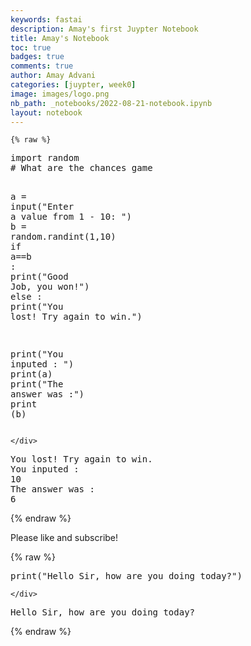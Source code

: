 ```yaml
---
keywords: fastai
description: Amay's first Juypter Notebook
title: Amay's Notebook
toc: true 
badges: true 
comments: true
author: Amay Advani
categories: [juypter, week0]
image: images/logo.png
nb_path: _notebooks/2022-08-21-notebook.ipynb
layout: notebook
---
```


<!--
#################################################
### THIS FILE WAS AUTOGENERATED! DO NOT EDIT! ###
#################################################
# file to edit: _notebooks/2022-08-21-notebook.ipynb
-->

<div class="container" id="notebook-container">
        
    {% raw %}
    
<div class="cell border-box-sizing code_cell rendered">
<div class="input">

<div class="inner_cell">
    <div class="input_area">
<div class=" highlight hl-ipython3"><pre><span></span><span class="kn">import</span> <span class="nn">random</span>
<span class="c1"># What are the chances game</span>

<span class="n">a</span> <span class="o">=</span> <span class="nb">input</span><span class="p">(</span><span class="s2">&quot;Enter a value from 1 - 10: &quot;</span><span class="p">)</span>
<span class="n">b</span> <span class="o">=</span> <span class="n">random</span><span class="o">.</span><span class="n">randint</span><span class="p">(</span><span class="mi">1</span><span class="p">,</span><span class="mi">10</span><span class="p">)</span>
<span class="k">if</span> <span class="n">a</span><span class="o">==</span><span class="n">b</span> <span class="p">:</span>
   <span class="nb">print</span><span class="p">(</span><span class="s2">&quot;Good Job, you won!&quot;</span><span class="p">)</span>
<span class="k">else</span> <span class="p">:</span>
   <span class="nb">print</span><span class="p">(</span><span class="s2">&quot;You lost! Try again to win.&quot;</span><span class="p">)</span>

<span class="nb">print</span><span class="p">(</span><span class="s2">&quot;You inputed : &quot;</span><span class="p">)</span>
<span class="nb">print</span><span class="p">(</span><span class="n">a</span><span class="p">)</span>
<span class="nb">print</span><span class="p">(</span><span class="s2">&quot;The answer was :&quot;</span><span class="p">)</span>
<span class="nb">print</span> <span class="p">(</span><span class="n">b</span><span class="p">)</span>
</pre></div>

    </div>
</div>
</div>

<div class="output_wrapper">
<div class="output">

<div class="output_area">

<div class="output_subarea output_stream output_stdout output_text">
<pre>You lost! Try again to win.
You inputed : 
10
The answer was :
6
</pre>
</div>
</div>

</div>
</div>

</div>
    {% endraw %}

<div class="cell border-box-sizing text_cell rendered"><div class="inner_cell">
<div class="text_cell_render border-box-sizing rendered_html">
<p>Please like and subscribe!</p>

</div>
</div>
</div>
    {% raw %}
    
<div class="cell border-box-sizing code_cell rendered">
<div class="input">

<div class="inner_cell">
    <div class="input_area">
<div class=" highlight hl-ipython3"><pre><span></span><span class="nb">print</span><span class="p">(</span><span class="s2">&quot;Hello Sir, how are you doing today?&quot;</span><span class="p">)</span>
</pre></div>

    </div>
</div>
</div>

<div class="output_wrapper">
<div class="output">

<div class="output_area">

<div class="output_subarea output_stream output_stdout output_text">
<pre>Hello Sir, how are you doing today?
</pre>
</div>
</div>

</div>
</div>

</div>
    {% endraw %}

</div>
 

